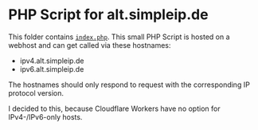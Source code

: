 # PHP Script for alt.simpleip.de

This folder contains [`index.php`](index.php). This small PHP Script is hosted on a webhost and can get called via these hostnames:

- ipv4.alt.simpleip.de
- ipv6.alt.simpleip.de

The hostnames should only respond to request with the corresponding IP protocol version.

I decided to this, because Cloudflare Workers have no option for IPv4-/IPv6-only hosts.
